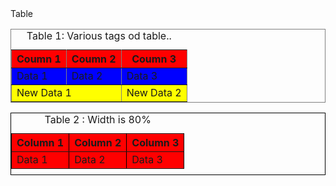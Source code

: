<html>
  <head>Table</head>
  <body>
    <table border="1" bordercolor="gray">
      <caption> Table 1: Various tags od table..</caption>
      <tr bgcolor="red">
        <th>Coumn 1</td>
        <th>Coumn 2</td>
        <th>Coumn 3</td>
      </tr>
      <tr bgcolor="blue">
        <td>Data 1</td>
        <td>Data 2</td>
        <td>Data 3</td>
      </tr>
      <tr bgcolor="yellow">
        <td colspan="2">New Data 1</td>
        <td>New Data 2</td>
      </tr>
    </table> 
    <table border="1" bordercolor="black" width="80%" height="100">
      <caption> Table 2 : Width is 80%</caption>
      <tr bgcolor="red">
        <th>Column 1</th>
        <th>Column 2</th>
        <th>Column 3</th>
      </tr>
      <tr bgcolor="red">
        <td>Data 1</th>
        <td>Data 2</th>
        <td>Data 3</th>
      </tr>
    </table>
  </body>
</html>

